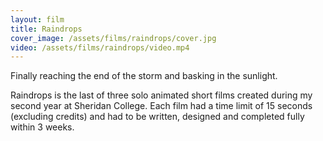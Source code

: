 ```yaml
---
layout: film
title: Raindrops
cover_image: /assets/films/raindrops/cover.jpg
video: /assets/films/raindrops/video.mp4
---
```


Finally reaching the end of the storm and basking in the sunlight.

Raindrops is the last of three solo animated short films created during my second year at Sheridan College. Each film had a time limit of 15 seconds (excluding credits) and had to be written, designed and completed fully within 3 weeks.